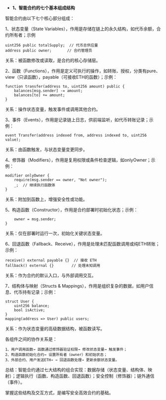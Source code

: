 - **1、智能合约的七个基本组成结构**

智能合约由以下七个核心部分组成：

1、状态变量（State Variables），作用是存储在链上的永久结构，如代币余额，合约所有者；示例
```
uint256 public totalSupply;  // 代币总供应量  
address public owner;       // 合约管理员  
```
关系：被函数修改或读取，是合约的核心存储层。

2、函数（Functions），作用是定义可执行的操作，如转账、授权，分类有pure、view（只读函数），payable（可接收ETH的函数）；示例：
```
function transfer(address to, uint256 amount) public {  
    balances[msg.sender] -= amount;  
    balances[to] += amount;  
}
```
关系：操作状态变量，触发事件或调用其他合约。

3、事件（Events），作用是记录链上日志，供前端监听，如代币转账记录；示例：
```
event Transfer(address indexed from, address indexed to, uint256 value);
```
关系：由函数触发，与状态变量变更同步。

4、修饰器（Modifiers），作用是复用权限或条件检查逻辑，如onlyOwner；示例：
```
modifier onlyOwner {  
    require(msg.sender == owner, "Not owner");  
    _;  // 继续执行函数体  
}
```
关系：附加到函数上，增强安全性或功能。

5、构造函数（Constructor），作用是合约部署时初始化状态；示例：
```constructor() {  
    owner = msg.sender;  
}  
```
关系：仅在部署时运行一次，初始化关键状态变量。

6、回退函数（Fallback、Receive），作用是处理未匹配函数调用或纯ETH转账；示例：
```
receive() external payable {}  // 接收 ETH  
fallback() external {}        // 处理未知调用
```
关系：作为合约的默认入口，与外部调用交互。

7、结构体与映射（Structs & Mappings），作用是组织复杂的数据，如用户信息、代币持有记录；示例：
```
struct User {  
    uint256 balance;  
    bool isActive;  
}  
mapping(address => User) public users;
```
关系：作为状态变量的高级数据结构，被函数读写。

各组件之间的协作关系是：
```
1、用户调用函数→ 函数通过修饰器验证权限→ 修改状态变量→ 触发事件；
2、构造函数初始化合约→ 设置所有者（owner）和初始状态；
3、外部合约、用户发送ETH→ → 回退函数处理→ 更新余额状态变量。
```
总结：智能合约通过七大结构的组合实现：数据存储（状态变量、结构体、映射）；逻辑执行（函数、构造函数、回退函数）；安全控制（修饰器）；链外通信（事件）。

掌握这些结构及交互方式，是编写安全高效合约的基础。

